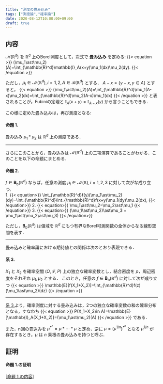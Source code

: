 ```yaml
---
title: "測度の畳み込み"
tags: ["測度論","確率論"]
date: 2020-08-12T10:00:00+09:00
draft: true
---
```


## 内容
$\mathcal{M}(\mathbb{R}^d)$ を $\mathbb{R}^d$ 上のBorel測度として，次式で **畳み込み** を定める:
{{< equation >}}
  (\mu_1\ast\mu_2)(A)=\int_{\mathbb{R}^d}\mathbb{I}_A(x+y)\mu_1(dx)\mu_2(dy).
{{< /equation >}}

ただし，$\mu_i\in\mathcal{M}(\mathbb{R}^d),i=1,2,A\in\mathcal{B}(\mathbb{R}^d)$ とする．
$A-x=\{y-x,y\in A\}$ とすると，
{{< equation >}}
  (\mu_1\ast\mu_2)(A)=\int_{\mathbb{R}^d}\mu_1(A-x)\mu_2(dx)=\int_{\mathbb{R}^d}\mu_2(A-x)\mu_1(dx)
{{< /equation >}}
と表されることが，Fubiniの定理と $\mathbb{I}_A(x+y)=\mathbb{I} _{A-x}(y)$ から言うこともできる．

この様に定めた畳み込みは，再び測度となる:

#### <a id="prop1">命題 1.</a>
畳み込み $\mu_1\ast\mu_2$ は $\mathbb{R}^d$ 上の測度である．

---

さらにこのことから，畳み込みは $\mathcal{M}(\mathbb{R}^d)$ 上の二項演算であることがわかる．このことを以下の命題にまとめる．

#### <a id="prop2">命題 2.</a>
$f\in\mathbf{B}_\mathrm{b}(\mathbb{R}^d)$ ならば，任意の測度 $\mu_i\in\mathcal{M}(\mathbb{R}),i=1,2,3$ に対して次がな成り立つ．\
1. 
{{< equation>}}
  \int_{\mathbb{R}^d}f(y)(\mu_1\ast\mu_2)(dy)=\int_{\mathbb{R}^d}\int_{\mathbb{R}^d}f(x+y)\mu_1(dy)\mu_2(dx),
{{< /equation>}}
2. 
{{< equation>}}
  \mu_1\ast\mu_2=\mu_2\ast\mu_1
{{< /equation>}}
3. 
{{< equation>}}
  (\mu_1\ast\mu_2)\ast\mu_3 = \mu_1\ast(\mu_2\ast\mu_3)
{{< /equation>}}

ただし，$\mathbf{B}_\mathrm{b}(\mathbb{R}^d)$ は値域を $\mathbb{R}^d$ にもつ有界なBorel可測関数の全体からなる線形空間を表す．

---
畳み込みと確率論における期待値との関係は次のとおり表現できる．

#### <a id="col3">系 3.</a>
$X_1$ と $X_2$ を確率空間 $(\Omega,\mathcal{F},P)$ 上の独立な確率変数とし，結合密度を $p$，周辺密度をそれぞれ $\mu_1,\mu_2$ とする．
このとき，任意の $f\in\mathbf{B}_\mathrm{b}(\mathbb{R}^d)$ に対して次が成り立つ
{{< equation >}}
  \mathbb{E}[f(X_1+X_2)]=\int_{\mathbb{R}^d}f(z)(\mu_1\ast\mu_2)(dz)
{{< /equation >}}

---
<a href="#col3">系 3.</a>より，確率測度に対する畳み込みは，2つの独立な確率変数の和の確率分布となる，すなわち
{{< equation >}}
  P(X_1+X_2\in A)=\mathbb{E}[\mathbb{I}_A(X_1+X_2)]=(\mu_1\ast\mu_2)(A)
{{< /equation >}}
である．

また，n回の畳込みを $\mu^{\ast^n}=\mu\ast\cdots\ast\mu$ と定め，逆に $\mu=(\mu^{1/n})^{\ast^n}$ となる $\mu^{1/n}$ が存在するとき，$\mu$ は $n$ 乗根の畳み込みを持つと呼ぶ．

## 証明
#### 命題 1.の証明
[<a href="#prop1">命題 1.の内容</a>]

